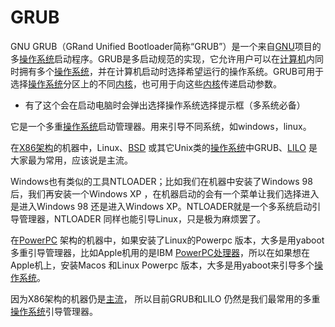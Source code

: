 # GRUB

GNU GRUB（GRand Unified Bootloader简称“GRUB”）是一个来自[GNU](https://baike.baidu.com/item/GNU)项目的多[操作系统](https://baike.baidu.com/item/操作系统/192)启动程序。GRUB是多启动规范的实现，它允许用户可以在[计算机](https://baike.baidu.com/item/计算机/140338)内同时拥有多个[操作系统](https://baike.baidu.com/item/操作系统/192)，并在计算机启动时选择希望运行的操作系统。GRUB可用于选择[操作系统](https://baike.baidu.com/item/操作系统/192)分区上的不同[内核](https://baike.baidu.com/item/内核/108410)，也可用于向这些[内核](https://baike.baidu.com/item/内核/108410)传递启动参数。





- 有了这个会在启动电脑时会弹出选择操作系统选择提示框（多系统必备）

  

它是一个多重[操作系统](https://baike.baidu.com/item/操作系统)启动管理器。用来引导不同系统，如windows，linux。

在[X86架构](https://baike.baidu.com/item/X86架构)的机器中，Linux、[BSD](https://baike.baidu.com/item/BSD) 或其它Unix类的[操作系统](https://baike.baidu.com/item/操作系统)中GRUB、[LILO](https://baike.baidu.com/item/LILO) 是大家最为常用，应该说是主流。

Windows也有类似的工具NTLOADER；比如我们在机器中安装了Windows 98后，我们再安装一个Windows XP ，在机器启动的会有一个菜单让我们选择进入是进入Windows 98 还是进入Windows XP。NTLOADER就是一个多系统启动引导管理器，NTLOADER 同样也能引导Linux，只是极为麻烦罢了。

在[PowerPC](https://baike.baidu.com/item/PowerPC) 架构的机器中，如果安装了Linux的Powerpc 版本，大多是用yaboot 多重引导管理器，比如Apple机用的是IBM [PowerPC处理器](https://baike.baidu.com/item/PowerPC处理器)，所以在如果想在Apple机上，安装Macos 和Linux Powerpc 版本，大多是用yaboot来引导多个[操作系统](https://baike.baidu.com/item/操作系统)。

因为X86架构的机器仍是[主流](https://baike.baidu.com/item/主流)， 所以目前GRUB和LILO 仍然是我们最常用的多重[操作系统](https://baike.baidu.com/item/操作系统)引导管理器。